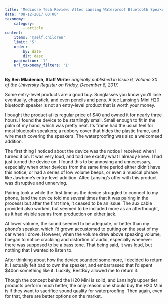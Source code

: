 ```yaml
---
title: 'Mediocre Tech Review: Altec Lansing Waterproof Bluetooth Speaker'
date: '08-12-2017 00:00'
taxonomy:
    category:
        - article
content:
    items: '@self.children'
    limit: '5'
    order:
        by: date
        dir: desc
    pagination: '1'
    url_taxonomy_filters: '1'
---
```


**By Ben Mladenich, Staff Writer** _originally published in Issue 6, Volume 30 of the University Register on Friday, December 8, 2017._

Some entry-level products are a good buy. Sunglasses you know you’ll lose eventually, chapstick, and even pencils and pens. Altec Lansing’s Mini H20 bluetooth speaker is not an entry-level product that is worth your money. 

I bought the product at its regular price of $40 and owned it for nearly three hours. I found the device to be startlingly small. Small enough to fit in the palm of my hand, which was pretty neat. Its frame had the usual feel for most bluetooth speakers; a rubbery cover that hides the plastic frame, and wire mesh covering the speakers. The waterproofing was also a welcomeed addition. 

The first thing I noticed about the device was the notice I received when I turned it on. It was very loud, and told me exactly what I already knew: I had just turned the device on. I found this to be annoying and unnecessary, especially when other devices from the same time period either didn’t have this notice, or had a series of low volume beeps, or even a musical phrase like Jawbone’s entry-level addition. Altec Lansing’s offer with this product was disruptive and unnerving. 

Pairing took a while the first time as the device struggled to connect to my phone, (and the device told me several times that it was pairing in the process) but after the first time, it ceased to be an issue. The aux cable provided also worked, but seemed to be included more as an afterthought, as it had visible seams from production on either jack. 

At lower volume, the sound seemed to be adequate, or better than my phone’s speaker, which I’d grown accustomed to putting on the seat of my car when I drove. However, when the volume drew above speaking volume, I began to notice crackling and distortion of audio, especially whenever there was supposed to be a bass tone. That being said, it was loud, but nothing that I wanted to listen to. 

After thinking about how the device sounded some more, I decided to return it. I actually felt bad to own the speaker, and embarrassed that I’d spent $40on something like it. Luckily, BestBuy allowed me to return it. 

Though the concept behind the H20 Mini is solid, and Lansing’s upper tier products perform much better, the only reason one should buy the H20 Mini is if they want to sacrifice sound quality for waterproofing. Then again, even for that, there are better options on the market.
